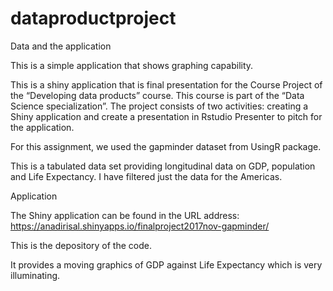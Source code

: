 # dataproductproject
Data and the application

This is a simple application that shows graphing capability.

This is a shiny application that is final presentation for the Course Project of the “Developing data products” course. This course is part of the “Data Science specialization”. The project consists of two activities: creating a Shiny application and create a presentation in Rstudio Presenter to pitch for the application.

For this assignment, we used the gapminder dataset from UsingR package.

This is a tabulated data set providing longitudinal data on GDP, population and Life Expectancy. I have filtered just the data for the Americas.

Application

The Shiny application can be found in the URL address:
https://anadirisal.shinyapps.io/finalproject2017nov-gapminder/

This is the depository of the code.

It provides a moving graphics of GDP against Life Expectancy which is very illuminating.
